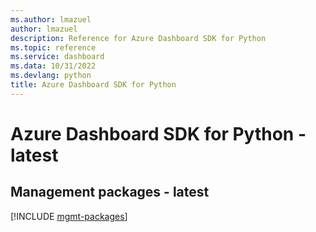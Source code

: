 ```yaml
---
ms.author: lmazuel
author: lmazuel
description: Reference for Azure Dashboard SDK for Python
ms.topic: reference
ms.service: dashboard
ms.data: 10/31/2022
ms.devlang: python
title: Azure Dashboard SDK for Python
---
```

# Azure Dashboard SDK for Python - latest

## Management packages - latest
[!INCLUDE [mgmt-packages](dashboard-mgmt-index.md)]
